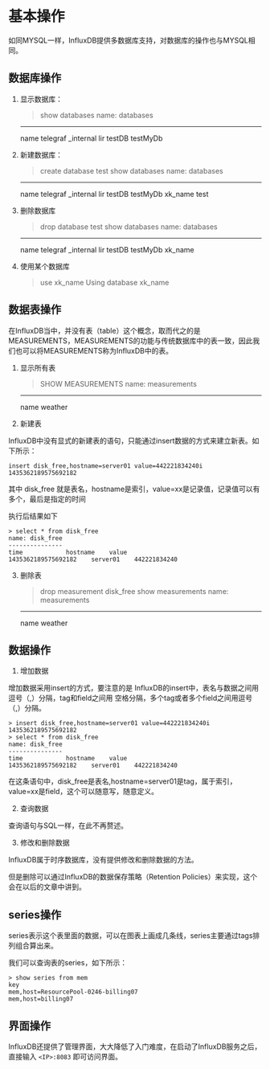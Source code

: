 # 基本操作

如同MYSQL一样，InfluxDB提供多数据库支持，对数据库的操作也与MYSQL相同。

## 数据库操作

1. 显示数据库：

	> show databases
	name: databases
	---------------
	name
	telegraf
	_internal
	lir
	testDB
	testMyDb

2. 新建数据库：

	> create database test
	> show databases
	name: databases
	---------------
	name
	telegraf
	_internal
	lir
	testDB
	testMyDb
	xk_name
	test

3. 删除数据库

	> drop database test
	> show databases
	name: databases
	---------------
	name
	telegraf
	_internal
	lir
	testDB
	testMyDb
	xk_name

4. 使用某个数据库

	> use xk_name
	Using database xk_name

## 数据表操作

在InfluxDB当中，并没有表（table）这个概念，取而代之的是MEASUREMENTS，MEASUREMENTS的功能与传统数据库中的表一致，因此我们也可以将MEASUREMENTS称为InfluxDB中的表。

1. 显示所有表

	> SHOW MEASUREMENTS
	name: measurements
	------------------
	name
	weather

2. 新建表

InfluxDB中没有显式的新建表的语句，只能通过insert数据的方式来建立新表。如下所示：

	insert disk_free,hostname=server01 value=442221834240i 1435362189575692182
其中 disk_free 就是表名，hostname是索引，value=xx是记录值，记录值可以有多个，最后是指定的时间

执行后结果如下

	> select * from disk_free
	name: disk_free
	---------------
	time            hostname    value
	1435362189575692182    server01    442221834240

3. 删除表

	> drop measurement disk_free
	> show measurements
	name: measurements
	------------------
	name
	weather

## 数据操作

1. 增加数据

增加数据采用insert的方式，要注意的是 InfluxDB的insert中，表名与数据之间用逗号（,）分隔，tag和field之间用 空格分隔，多个tag或者多个field之间用逗号（,）分隔。

	> insert disk_free,hostname=server01 value=442221834240i 1435362189575692182
	> select * from disk_free
	name: disk_free
	---------------
	time            hostname    value
	1435362189575692182    server01    442221834240

在这条语句中，disk_free是表名,hostname=server01是tag，属于索引，value=xx是field，这个可以随意写，随意定义。

2. 查询数据

查询语句与SQL一样，在此不再赘述。

3. 修改和删除数据  

InfluxDB属于时序数据库，没有提供修改和删除数据的方法。

但是删除可以通过InfluxDB的数据保存策略（Retention Policies）来实现，这个会在以后的文章中讲到。

## series操作

series表示这个表里面的数据，可以在图表上画成几条线，series主要通过tags排列组合算出来。

我们可以查询表的series，如下所示：

	> show series from mem
	key
	mem,host=ResourcePool-0246-billing07
	mem,host=billing07

## 界面操作

InfluxDB还提供了管理界面，大大降低了入门难度，在启动了InfluxDB服务之后，直接输入 `<IP>:8083` 即可访问界面。

